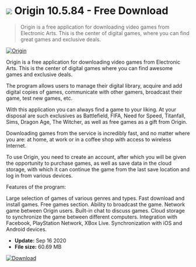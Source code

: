 # ![](https://cdn.softexe.net/static/icon/1/origin-4996.png) Origin 10.5.84 - Free Download

> Origin is a free application for downloading video games from Electronic Arts. This is the center of digital games, where you can find great games and exclusive deals.

[![Origin](https://gallery.dpcdn.pl/imgc/Tools/12094/g_-_420x350_1.5_-_x20121227165905_00.png)](https://softexe.net/win/games-entertainment/other/origin:daaf.html)

Origin is a free application for downloading video games from Electronic Arts. This is the center of digital games where you can find awesome games and exclusive deals.

The program allows users to manage their digital library, acquire and add digital copies of games, communicate with other gamers, broadcast their game, test new games, etc.

With this application you can always find a game to your liking. At your disposal are such exclusives as Battlefield, FIFA, Need for Speed, Titanfall, Sims, Dragon Age, The Witcher, as well as free games as a gift from Origin.

Downloading games from the service is incredibly fast, and no matter where you are: at home, at work or in a coffee shop with access to wireless Internet.

To use Origin, you need to create an account, after which you will be given the opportunity to purchase games, as well as save data in the cloud storage, with which it can continue the game from the last save location and log in from various devices.

Features of the program:


Large selection of games of various genres and types.
Fast download and install games.
Free games section.
Ability to broadcast the game.
Network game between Origin users.
Built-in chat to discuss games.
Cloud storage to synchronize the game between different computers.
Integration with Facebook, PlayStation Network, XBox Live.
Synchronization with iOS and Android devices.


- **Update:** Sep 16 2020
- **File size:** 60.69 MB

[![Download](https://cdn.softexe.net/static/img/download.png)](https://softexe.net/win/games-entertainment/other/origin:daaf.html)

